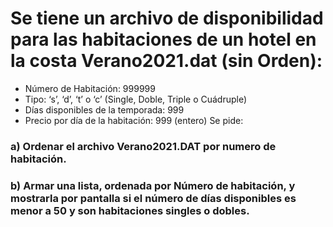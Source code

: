 # Se tiene un archivo de disponibilidad para las habitaciones de un hotel en la costa Verano2021.dat (sin Orden):
-  Número de Habitación: 999999
-  Tipo: ‘s’, ‘d’, ‘t’ o ‘c’ (Single, Doble, Triple o Cuádruple)
-  Días disponibles de la temporada: 999
-  Precio por día de la habitación: 999 (entero)
Se pide:

### a) Ordenar el archivo Verano2021.DAT por numero de habitación.

### b) Armar una lista, ordenada por Número de habitación, y mostrarla por pantalla si el número de días disponibles es menor a 50 y son habitaciones singles o dobles.
